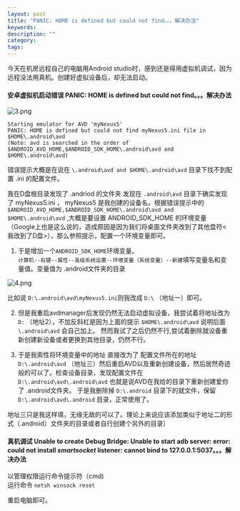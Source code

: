 ```yaml
---
layout: post
title: "PANIC: HOME is defined but could not find。。。解决办法"
keywords: 
description: ""
category: 
tags: 
---
```


<!--markdown-->今天在机房远程自己的电脑用Android studio时，感到还是得用虚拟机调试，因为远程没法用真机。创建好虚拟设备后，却无法启动。  
  
<!-- index-menu -->
  
#### 安卓虚拟机启动错误 PANIC: HOME is defined but could not find。。。解决办法  
![3.png][1]  
  
    Starting emulator for AVD 'myNexus5'  
    PANIC: HOME is defined but could not find myNexus5.ini file in $HOME\.android\avd  
    (Note: avd is searched in the order of $ANDROID_AVD_HOME,$ANDROID_SDK_HOME\.android\avd and $HOME\.android\avd)  
  
错误提示大概是在说在 `\.android\avd and $HOME\.android\avd` 目录下找不到配置 .ini 的配置文件。  
  
我在D盘根目录发现了 .andriod 的文件夹 发现在 `.android\avd` 目录下确实发现了 myNexus5.ini ， myNexus5 是我创建的设备名。根据错误提示中的 `$ANDROID_AVD_HOME,$ANDROID_SDK_HOME\.android\avd and $HOME\.android\avd` ,大概是要设置 ANDROID_SDK_HOME 的环境变量（Google上也是这么说的，造成原因是因为我们将桌面文件夹改到了其他盘符<我改到了D盘>），那么参照提示，配置一个环境变量即可。  
  
1. 于是增加一个`ANDROID_SDK_HOME`环境变量。  
`计算机--右键--属性--高级系统设置--环境变量（系统变量）--新建`填写变量名和变量值。变量值为 .android文件夹的目录  
  
![4.png][2]  
  
比如说 `D:\.android\avd\myNexus5.ini`则我改成 `D:\` （地址一）即可。  
  
2. 但是我重启avdmanager后发现仍然无法启动虚拟设备，我尝试着将地址改为 `D:` （地址2），不加反斜杠是因为上面的提示 `$HOME\.android\avd` 说明后面 `\.android\avd` 会自己加上。 然而我试了之后仍然不行,尝试着删除就设备重新创建新设备或者更换到其他目录，仍然不行。  
  
3. 于是我索性将环境变量中的地址 直接改为了 配置文件所在的地址 `D:\.android\avd` （地址三）然后重启AVD以及重新创建设备，然后居然奇迹般的可以了。检查设备目录，发现配置文件在  `D:\.android\avd\.android\avd` 也就是说AVD在我给的目录下重新创建爱你了 .android文件夹。 于是我删除掉 `D:\.android` 目录下的就文件，保留 `D:\.android\avd\.android` 目录，正常使用了。  
  
地址三只是我这样填，无缘无故的可以了。理论上来说应该添加类似于地址二的形式（.android）文件夹的目录或者自行创建个另外的目录）  
  
#### 真机调试 Unable to create Debug Bridge: Unable to start adb server: error: could not install *smartsocket* listener: cannot bind to 127.0.0.1:5037。。。解决办法  
  
以管理权限运行命令提示符（cmd)  
运行命令 `netsh winsock reset`  
  
重启电脑即可。  
  
  
  [1]: http://539go.com/usr/uploads/2016/03/4132024856.png  
  [2]: http://539go.com/usr/uploads/2016/03/3724068013.png  
